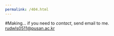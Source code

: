 ```yaml
---
permalink: /404.html
---
```

#Making...
if you need to *contact*, send email to me.  
rudwls0511@pusan.ac.kr
